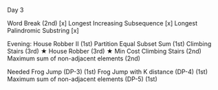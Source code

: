 Day 3 

Word Break (2nd) [x]
Longest Increasing Subsequence [x]
Longest Palindromic Substring [x]

Evening:
House Robber II (1st)
Partition Equal Subset Sum (1st)
Climbing Stairs (3rd) ★
House Robber (3rd) ★
Min Cost Climbing Stairs (2nd)
Maximum sum of non-adjacent elements (2nd)

Needed
Frog Jump (DP-3) (1st)
Frog Jump with K distance (DP-4) (1st)
Maximum sum of non-adjacent elements (DP-5) (1st)